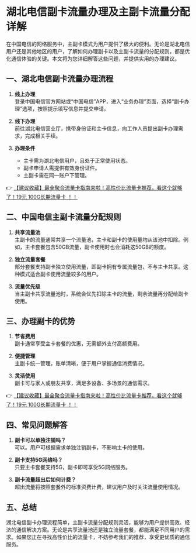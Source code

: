 # 湖北电信副卡流量办理及主副卡流量分配详解

在中国电信的网络服务中，主副卡模式为用户提供了极大的便利。无论是湖北电信用户还是其他地区的用户，了解如何办理副卡以及主副卡流量的分配规则，都是优化通信体验的关键。本文将为您详细解答这些问题，并提供实用的办理建议。

## 一、湖北电信副卡流量办理流程

1. **线上办理**  
   登录中国电信官方网站或“中国电信”APP，进入“业务办理”页面，选择“副卡办理”选项，按照提示填写信息并提交申请。

2. **线下办理**  
   前往湖北电信营业厅，携带身份证和主卡信息，向工作人员提出副卡办理需求，完成相关手续。

3. **办理条件**  
   - 主卡需为湖北电信用户，且处于正常使用状态。  
   - 副卡申请人需提供有效身份证件。  
   - 主副卡需在同一账户下管理。

👉 [【建议收藏】最全聚合流量卡指南来啦！高性价比流量卡推荐，看这个就够了！19元 100G长期流量卡 ！！](https://bit.ly/Liuliangka)

## 二、中国电信主副卡流量分配规则

1. **共享流量池**  
   主副卡的流量通常共享一个流量池，主卡和副卡的使用量均从该池中扣除。例如，主卡套餐包含50GB流量，副卡使用时也会消耗这50GB的额度。

2. **独立流量套餐**  
   部分套餐支持副卡独立使用流量，即副卡拥有专属流量包，不与主卡共享。这种模式适合副卡使用流量较多的用户。

3. **流量优先级**  
   当主副卡共享流量池时，系统会优先扣除主卡的流量，剩余流量再分配给副卡使用。

## 三、办理副卡的优势

1. **节省费用**  
   副卡通常享受主卡套餐的优惠，无需额外支付高额费用。

2. **便捷管理**  
   主副卡统一管理，账单清晰，便于用户掌握通信消费情况。

3. **灵活使用**  
   副卡可与家人或朋友共享，满足多设备、多场景的通信需求。

👉 [【建议收藏】最全聚合流量卡指南来啦！高性价比流量卡推荐，看这个就够了！19元 100G长期流量卡 ！！](https://bit.ly/Liuliangka)

## 四、常见问题解答

1. **副卡可以单独注销吗？**  
   可以。用户可根据需求单独注销副卡，不影响主卡的使用。

2. **副卡支持5G网络吗？**  
   只要主卡套餐支持5G，副卡即可享受5G网络服务。

3. **副卡流量超出后如何计费？**  
   超出流量将按照套餐外的标准资费计费，建议用户及时关注流量使用情况。

## 五、总结

湖北电信副卡办理流程简单，主副卡流量分配规则灵活，能够为用户提供高效、经济的通信解决方案。无论是共享流量池还是独立流量套餐，都能满足不同用户的需求。如果您正在寻找高性价比的流量卡，不妨参考我们的推荐，享受更优质的通信服务。